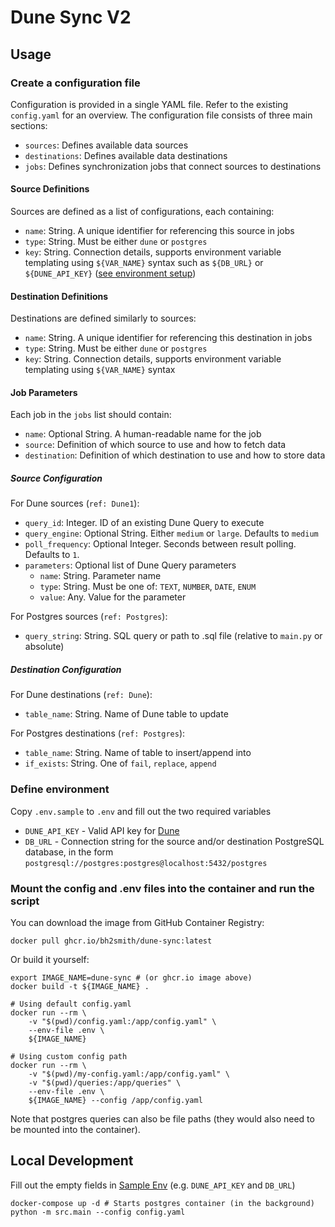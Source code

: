# Dune Sync V2

## Usage

### Create a configuration file

Configuration is provided in a single YAML file. Refer to the existing `config.yaml` for an overview.
The configuration file consists of three main sections:
- `sources`: Defines available data sources
- `destinations`: Defines available data destinations
- `jobs`: Defines synchronization jobs that connect sources to destinations

#### Source Definitions

Sources are defined as a list of configurations, each containing:
- `name`: String. A unique identifier for referencing this source in jobs
- `type`: String. Must be either `dune` or `postgres`
- `key`: String. Connection details, supports environment variable templating using `${VAR_NAME}` syntax such as `${DB_URL}` or `${DUNE_API_KEY}` ([see environment setup](#define-environment))

#### Destination Definitions

Destinations are defined similarly to sources:
- `name`: String. A unique identifier for referencing this destination in jobs
- `type`: String. Must be either `dune` or `postgres`
- `key`: String. Connection details, supports environment variable templating using `${VAR_NAME}` syntax

#### Job Parameters

Each job in the `jobs` list should contain:
- `name`: Optional String. A human-readable name for the job
- `source`: Definition of which source to use and how to fetch data
- `destination`: Definition of which destination to use and how to store data

##### Source Configuration

For Dune sources (`ref: Dune1`):
- `query_id`: Integer. ID of an existing Dune Query to execute
- `query_engine`: Optional String. Either `medium` or `large`. Defaults to `medium`
- `poll_frequency`: Optional Integer. Seconds between result polling. Defaults to `1`.
- `parameters`: Optional list of Dune Query parameters
    - `name`: String. Parameter name
    - `type`: String. Must be one of: `TEXT`, `NUMBER`, `DATE`, `ENUM`
    - `value`: Any. Value for the parameter

For Postgres sources (`ref: Postgres`):
- `query_string`: String. SQL query or path to .sql file (relative to `main.py` or absolute)

##### Destination Configuration

For Dune destinations (`ref: Dune`):
- `table_name`: String. Name of Dune table to update

For Postgres destinations (`ref: Postgres`):
- `table_name`: String. Name of table to insert/append into
- `if_exists`: String. One of `fail`, `replace`, `append`

### Define environment

Copy `.env.sample` to `.env` and fill out the two required variables

- `DUNE_API_KEY` - Valid API key for [Dune](https://dune.com/)
- `DB_URL` - Connection string for the source and/or destination PostgreSQL database,
  in the form `postgresql://postgres:postgres@localhost:5432/postgres`

### Mount the config and .env files into the container and run the script

You can download the image from GitHub Container Registry:

```shell
docker pull ghcr.io/bh2smith/dune-sync:latest
```

Or build it yourself:

```shell
export IMAGE_NAME=dune-sync # (or ghcr.io image above)
docker build -t ${IMAGE_NAME} .

# Using default config.yaml
docker run --rm \
    -v "$(pwd)/config.yaml:/app/config.yaml" \
    --env-file .env \
    ${IMAGE_NAME}

# Using custom config path
docker run --rm \
    -v "$(pwd)/my-config.yaml:/app/config.yaml" \
    -v "$(pwd)/queries:/app/queries" \
    --env-file .env \
    ${IMAGE_NAME} --config /app/config.yaml
```

Note that postgres queries can also be file paths (they would also need to be mounted into the container).

## Local Development

Fill out the empty fields in [Sample Env](.env.sample) (e.g. `DUNE_API_KEY` and `DB_URL`)

```shell
docker-compose up -d # Starts postgres container (in the background)
python -m src.main --config config.yaml
```
